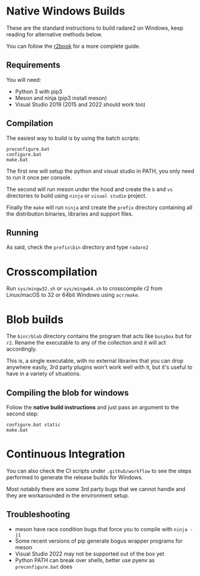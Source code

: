 # Native Windows Builds

These are the standard instructions to build radare2 on Windows, keep
reading for alternative methods below.

You can follow the [r2book](https://radare.gitbooks.io/radare2book/content/first_steps/windows_compilation.html) for a more complete guide.

## Requirements

You will need:

* Python 3 with pip3
* Meson and ninja (pip3 install meson)
* Visual Studio 2019 (2015 and 2022 should work too)

## Compilation

The easiest way to build is by using the batch scripts:

```
preconfigure.bat
configure.bat
make.bat
```

The first one will setup the python and visual studio in PATH, you
only need to run it once per console.

The second will run meson under the hood and create the `b` and `vs`
directories to build using `ninja` or `visual studio` project.

Finally the `make` will run `ninja` and create the `prefix` directory
containing all the distribution binaries, libraries and support files.

## Running

As said, check the `prefix\bin` directory and type `radare2`


# Crosscompilation

Run `sys/mingw32.sh` or `sys/mingw64.sh` to crosscompile r2 from Linux/macOS
to 32 or 64bit Windows using `acr/make`.

# Blob builds

The `binr/blob` directory contains the program that acts like `busybox` but
for `r2`. Rename the executable to any of the collection and it will act
accordingly.

This is, a single executable, with no external libraries that you can drop
anywhere easily, 3rd party plugins won't work well with it, but it's useful
to have in a variety of situations.

## Compiling the blob for windows

Follow the **native build instructions** and just pass an argument to the
second step:

```
configure.bat static
make.bat
```

# Continuous Integration

You can also check the CI scripts under `.github/workflow` to see the steps
performed to generate the release builds for Windows.

Most notabily there are some 3rd party bugs that we cannot handle and they
are workarounded in the environment setup.

## Troubleshooting

* meson have race condition bugs that force you to compile with `ninja -j1`
* Some recent versions of pip generate bogus wrapper programs for meson
* Visual Studio 2022 may not be supported out of the box yet
* Python PATH can break over shells, better use pyenv as `preconfigure.bat` does
